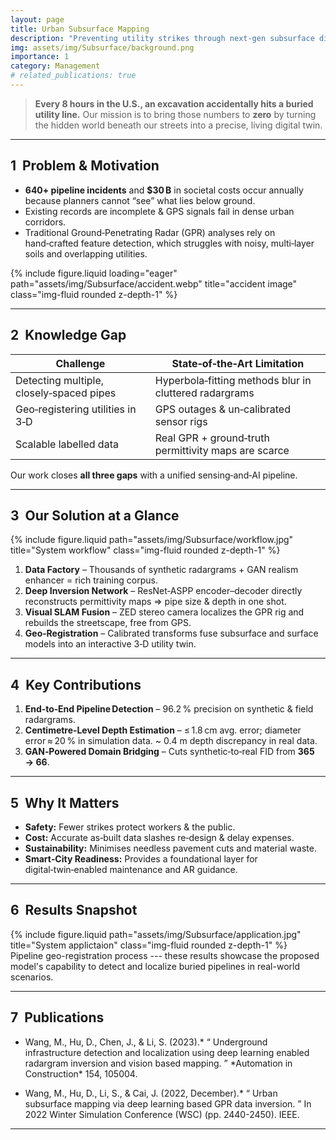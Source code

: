 ```yaml
---
layout: page
title: Urban Subsurface Mapping
description: "Preventing utility strikes through next‑gen subsurface digital twins"
img: assets/img/Subsurface/background.png
importance: 1
category: Management
# related_publications: true
---
```


> **Every 8 hours in the U.S., an excavation accidentally hits a buried utility line.**
> Our mission is to bring those numbers to **zero** by turning the hidden world beneath our streets into a precise, living digital twin.

---

## 1  Problem & Motivation

- **640+ pipeline incidents** and **\$30 B** in societal costs occur annually because planners cannot “see” what lies below ground.
- Existing records are incomplete & GPS signals fail in dense urban corridors.
- Traditional Ground‑Penetrating Radar (GPR) analyses rely on hand‑crafted feature detection, which struggles with noisy, multi‑layer soils and overlapping utilities.

<div class="row">
    <div class="col-sm mt-3 mt-md-0">
        {% include figure.liquid loading="eager" path="assets/img/Subsurface/accident.webp" title="accident image" class="img-fluid rounded z-depth-1" %}
    </div>
</div>

---

## 2  Knowledge Gap

| **Challenge**                            | **State‑of‑the‑Art Limitation**                        |
| ---------------------------------------- | ------------------------------------------------------ |
| Detecting multiple, closely‑spaced pipes | Hyperbola‑fitting methods blur in cluttered radargrams |
| Geo‑registering utilities in 3‑D         | GPS outages & un‑calibrated sensor rigs                |
| Scalable labelled data                   | Real GPR + ground‑truth permittivity maps are scarce   |

Our work closes **all three gaps** with a unified sensing‑and‑AI pipeline.

---

## 3  Our Solution at a Glance

<div class="row justify-content-sm-center">
  <div class="col-sm-10 mt-3 mt-md-0">
    {% include figure.liquid path="assets/img/Subsurface/workflow.jpg" title="System workflow" class="img-fluid rounded z-depth-1" %}
  </div>
</div>

1. **Data Factory** – Thousands of synthetic radargrams \+ GAN realism enhancer \= rich training corpus.
2. **Deep Inversion Network** – ResNet‑ASPP encoder–decoder directly reconstructs permittivity maps ⇒ pipe size & depth in one shot.
3. **Visual SLAM Fusion** – ZED stereo camera localizes the GPR rig and rebuilds the streetscape, free from GPS.
4. **Geo‑Registration** – Calibrated transforms fuse subsurface and surface models into an interactive 3‑D utility twin.

---

## 4  Key Contributions

1. **End‑to‑End Pipeline Detection** – 96.2 % precision on synthetic & field radargrams.
2. **Centimetre‑Level Depth Estimation** – ≤ 1.8 cm avg. error; diameter error ≈ 20 % in simulation data. ~ 0.4 m depth discrepancy in real data.
3. **GAN‑Powered Domain Bridging** – Cuts synthetic‑to‑real FID from **365 → 66**.

---

## 5  Why It Matters

- **Safety:** Fewer strikes protect workers & the public.
- **Cost:** Accurate as‑built data slashes re‑design & delay expenses.
- **Sustainability:** Minimises needless pavement cuts and material waste.
- **Smart‑City Readiness:** Provides a foundational layer for digital‑twin‑enabled maintenance and AR guidance.

---

## 6  Results Snapshot

<div class="row justify-content-sm-center">
  <div class="col-sm-10 mt-3 mt-md-0">
    {% include figure.liquid path="assets/img/Subsurface/application.jpg" title="System applictaion" class="img-fluid rounded z-depth-1" %}
  </div>
</div>

<div class="caption">Pipeline geo-registration process --- these results showcase the proposed model's capability to detect and localize buried pipelines in real-world scenarios.</div>

---

## 7  Publications

- Wang, M., Hu, D., Chen, J., & Li, S. (2023).* “ Underground infrastructure detection and localization using deep learning enabled radargram inversion and vision based mapping. ” *Automation in Construction\* 154, 105004.

- Wang, M., Hu, D., Li, S., & Cai, J. (2022, December).\* “ Urban subsurface mapping via deep learning based GPR data inversion. ” In 2022 Winter Simulation Conference (WSC) (pp. 2440-2450). IEEE.

---
